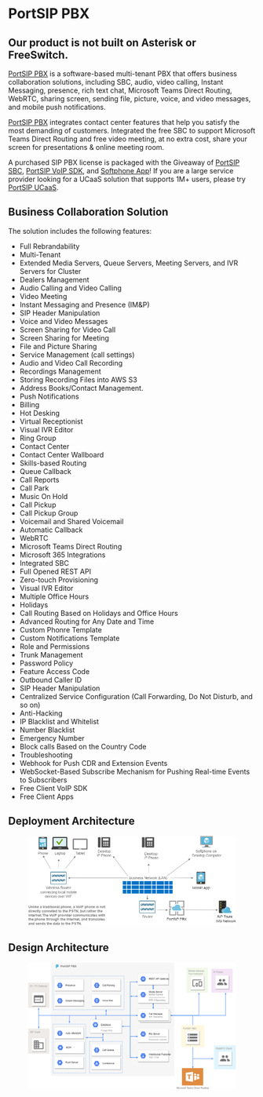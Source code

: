 # PortSIP PBX

## Our product is not built on Asterisk or FreeSwitch.

[PortSIP PBX](https://www.portsip.com/portsip-pbx/) is a software-based multi-tenant PBX that offers business collaboration solutions, including SBC, audio, video calling, Instant Messaging, presence, rich text chat, Microsoft Teams Direct Routing, WebRTC, sharing screen, sending file, picture, voice, and video messages, and mobile push notifications.&#x20;

[PortSIP PBX](https://www.portsip.com/portsip-pbx/) integrates contact center features that help you satisfy the most demanding of customers. Integrated the free SBC to support Microsoft Teams Direct Routing and free video meeting, at no extra cost, share your screen for presentations & online meeting room.&#x20;

A purchased SIP PBX license is packaged with the Giveaway of [PortSIP SBC](https://www.portsip.com/portsip-pbx/),  [PortSIP VoIP SDK](https://www.portsip.com/portsip-voip-sdk), and [Softphone App](https://www.portsip.com/portsip-softphone)! If you are a large service provider looking for a UCaaS solution that supports 1M+ users, please try [PortSIP UCaaS](https://www.portsip.com/portsip-ucaas).

## Business Collaboration Solution

The solution includes the following features:

* Full Rebrandability
* Multi-Tenant
* Extended Media Servers, Queue Servers, Meeting Servers, and IVR Servers for Cluster
* Dealers Management
* Audio Calling and Video Calling
* Video Meeting
* Instant Messaging and Presence (IM\&P)
* SIP Header Manipulation
* Voice and Video Messages
* Screen Sharing for Video Call
* Screen Sharing for Meeting
* File and Picture Sharing
* Service Management (call settings)
* Audio and Video Call Recording
* Recordings Management
* Storing Recording Files into AWS S3
* Address Books/Contact Management.
* Push Notifications
* Billing
* Hot Desking
* Virtual Receptionist
* Visual IVR Editor
* Ring Group
* Contact Center
* Contact Center Wallboard
* Skills-based Routing
* Queue Callback
* Call Reports
* Call Park
* Music On Hold
* Call Pickup
* Call Pickup Group
* Voicemail and Shared Voicemail
* Automatic Callback
* WebRTC
* Microsoft Teams Direct Routing
* Microsoft 365 Integrations
* Integrated SBC
* Full Opened REST API
* Zero-touch Provisioning
* Visual IVR Editor
* Multiple Office Hours
* Holidays
* Call Routing Based on Holidays and Office Hours
* Advanced Routing for Any Date and Time
* Custom Phonre Template
* Custom Notifications Template
* Role and Permissions
* Trunk Management
* Password Policy
* Feature Access Code
* Outbound Caller ID
* SIP Header Manipulation
* Centralized Service Configuration (Call Forwarding, Do Not Disturb, and so on)
* Anti-Hacking
* IP Blacklist and Whitelist
* Number Blacklist
* Emergency Number
* Block calls Based on the Country Code
* Troubleshooting
* Webhook for Push CDR and Extension Events
* WebSocket-Based Subscribe Mechanism for Pushing Real-time Events to Subscribers
* Free Client VoIP SDK
* Free Client Apps

## Deployment Architecture

<figure><img src=".gitbook/assets/pbx_diagram_v16.drawio.png" alt=""><figcaption></figcaption></figure>

##

## Design Architecture

<figure><img src=".gitbook/assets/design_arch.png" alt=""><figcaption></figcaption></figure>

